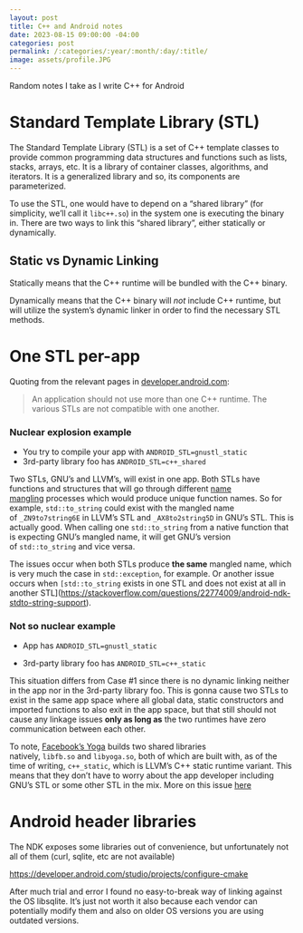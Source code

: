 ```yaml
---
layout: post
title: C++ and Android notes
date: 2023-08-15 09:00:00 -04:00
categories: post
permalink: /:categories/:year/:month/:day/:title/
image: assets/profile.JPG
---
```


Random notes I take as I write C++ for Android

# Standard Template Library (STL)

The Standard Template Library (STL) is a set of C++ template classes to provide common programming data structures and functions such as lists, stacks, arrays, etc. It is a library of container classes, algorithms, and iterators. It is a generalized library and so, its components are parameterized.

To use the STL, one would have to depend on a “shared library” (for simplicity, we’ll call it `libc++.so`) in the system one is executing the binary in. There are two ways to link this “shared library”, either statically or dynamically.

## Static vs Dynamic Linking

Statically means that the C++ runtime will be bundled with the C++ binary.

Dynamically means that the C++ binary will *not* include C++ runtime, but will utilize the system’s dynamic linker in order to find the necessary STL methods.

# One STL per-app

Quoting from the relevant pages in [developer.android.com](https://developer.android.com/ndk/guides/cpp-support#one_stl_per_app):

> An application should not use more than one C++ runtime. The various STLs are not compatible with one another.

### Nuclear explosion example

- You try to compile your app with `ANDROID_STL=gnustl_static`
- 3rd-party library foo has `ANDROID_STL=c++_shared`

Two STLs, GNU’s and LLVM’s, will exist in one app. Both STLs have functions and structures that will go through different [name mangling](https://www.ibm.com/support/knowledgecenter/en/ssw_ibm_i_72/rzarg/name_mangling.htm) processes which would produce unique function names. So for example, `std::to_string` could exist with the mangled name of `_ZN9to7string6E` in LLVM’s STL and `_AX8to2string5D` in GNU’s STL. This is actually good. When calling one `std::to_string` from a native function that is expecting GNU’s mangled name, it will get GNU’s version of `std::to_string` and vice versa.

The issues occur when both STLs produce **the same** mangled name, which is very much the case in `std::exception`, for example. Or another issue occurs when `[std::to_string` exists in one STL and does not exist at all in another STL](https://stackoverflow.com/questions/22774009/android-ndk-stdto-string-support).

### Not so nuclear example

- App has `ANDROID_STL=gnustl_static` 

- 3rd-party library foo has `ANDROID_STL=c++_static`

This situation differs from Case #1 since there is no dynamic linking neither in the app nor in the 3rd-party library foo. This is gonna cause two STLs to exist in the same app space where all global data, static constructors and imported functions to also exit in the app space, but that still should not cause any linkage issues **only as long as** the two runtimes have zero communication between each other.

To note, [Facebook’s Yoga](https://github.com/facebook/yoga/) builds two shared libraries natively, `libfb.so` and `libyoga.so`, both of which are built with, as of the time of writing, `c++_static`, which is LLVM’s C++ static runtime variant. This means that they don’t have to worry about the app developer including GNU’s STL or some other STL in the mix. More on this issue [here](https://github.com/facebook/yoga/issues/813)

# Android header libraries

The NDK exposes some libraries out of convenience, but unfortunately not all of them (curl, sqlite, etc are not available)

https://developer.android.com/studio/projects/configure-cmake

After much trial and error I found no easy-to-break way of linking against the OS libsqlite. It’s just not worth it also because each vendor can potentially modify them and also on older OS versions you are using outdated versions.